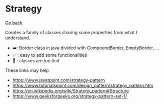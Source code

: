 # Strategy

[Go back](..)

Creates a family of classes sharing some properties from
what I understand.

* ➡️: Border class in java divided with CompoundBorder, EmptyBorder, ...
* ✅ : easy to add some functionalities
* 🚫 : classes are too tied

These links may help

* <https://www.javatpoint.com/strategy-pattern>
* <https://www.tutorialspoint.com/design_pattern/strategy_pattern.htm>
* <https://en.wikipedia.org/wiki/Strategy_pattern#Structure>
* <https://www.geeksforgeeks.org/strategy-pattern-set-1/>
